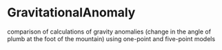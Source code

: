 # GravitationalAnomaly
comparison of calculations of gravity anomalies (change in the angle of plumb at the foot of the mountain) using one-point and five-point models
